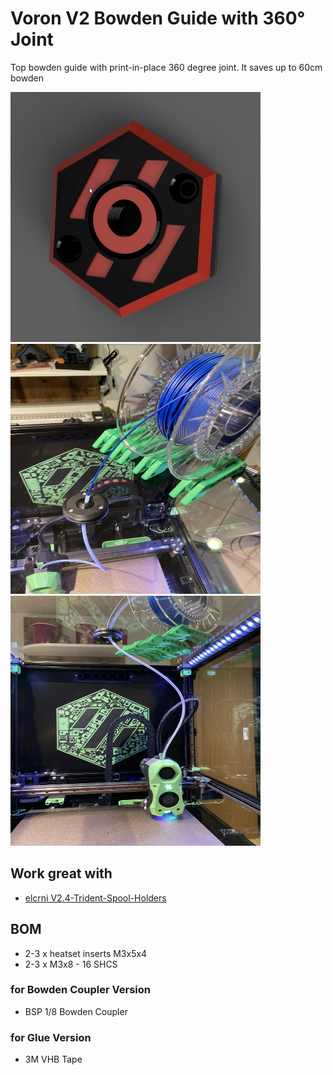 # Voron V2 Bowden Guide with 360° Joint

Top bowden guide with print-in-place 360 degree joint.
It saves up to 60cm bowden


<img src="https://github.com/DeBau/VoronMods/blob/main/Top%20Bowden%20Guide/Pics/Voron_Style.png" alt="Voron Style" width=400 height=400>

<img src="https://github.com/DeBau/VoronMods/blob/main/Top%20Bowden%20Guide/Pics/TopView.jpg" alt="Top View" width=400 height=400>


<img src="https://github.com/DeBau/VoronMods/blob/main/Top%20Bowden%20Guide/Pics/ButtomView.jpg" alt="Buttom View" width=400 height=400>

## Work great with
- [elcrni V2.4-Trident-Spool-Holders](https://github.com/VoronDesign/VoronUsers/tree/master/printer_mods/elcrni/V2.4-Trident-Spool-Holders)

## BOM 
   - 2-3 x heatset inserts M3x5x4
   - 2-3 x M3x8 - 16 SHCS
### for Bowden Coupler Version
   - BSP 1/8 Bowden Coupler
### for Glue Version
   - 3M VHB Tape
  
  
 

